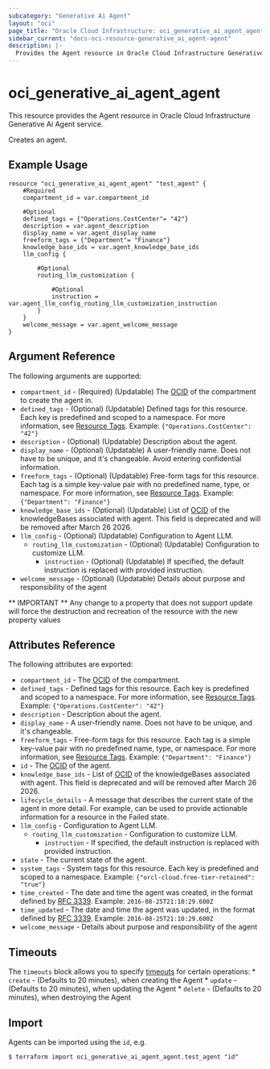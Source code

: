 ```yaml
---
subcategory: "Generative Ai Agent"
layout: "oci"
page_title: "Oracle Cloud Infrastructure: oci_generative_ai_agent_agent"
sidebar_current: "docs-oci-resource-generative_ai_agent-agent"
description: |-
  Provides the Agent resource in Oracle Cloud Infrastructure Generative Ai Agent service
---
```


# oci_generative_ai_agent_agent
This resource provides the Agent resource in Oracle Cloud Infrastructure Generative Ai Agent service.

Creates an agent.


## Example Usage

```hcl
resource "oci_generative_ai_agent_agent" "test_agent" {
	#Required
	compartment_id = var.compartment_id

	#Optional
	defined_tags = {"Operations.CostCenter"= "42"}
	description = var.agent_description
	display_name = var.agent_display_name
	freeform_tags = {"Department"= "Finance"}
	knowledge_base_ids = var.agent_knowledge_base_ids
	llm_config {

		#Optional
		routing_llm_customization {

			#Optional
			instruction = var.agent_llm_config_routing_llm_customization_instruction
		}
	}
	welcome_message = var.agent_welcome_message
}
```

## Argument Reference

The following arguments are supported:

* `compartment_id` - (Required) (Updatable) The [OCID](https://docs.cloud.oracle.com/iaas/Content/General/Concepts/identifiers.htm) of the compartment to create the agent in. 
* `defined_tags` - (Optional) (Updatable) Defined tags for this resource. Each key is predefined and scoped to a namespace. For more information, see [Resource Tags](https://docs.cloud.oracle.com/iaas/Content/General/Concepts/resourcetags.htm).  Example: `{"Operations.CostCenter": "42"}` 
* `description` - (Optional) (Updatable) Description about the agent.
* `display_name` - (Optional) (Updatable) A user-friendly name. Does not have to be unique, and it's changeable. Avoid entering confidential information.
* `freeform_tags` - (Optional) (Updatable) Free-form tags for this resource. Each tag is a simple key-value pair with no predefined name, type, or namespace. For more information, see [Resource Tags](https://docs.cloud.oracle.com/iaas/Content/General/Concepts/resourcetags.htm).  Example: `{"Department": "Finance"}` 
* `knowledge_base_ids` - (Optional) (Updatable) List of [OCID](https://docs.cloud.oracle.com/iaas/Content/General/Concepts/identifiers.htm) of the knowledgeBases associated with agent. This field is deprecated and will be removed after March 26 2026.
* `llm_config` - (Optional) (Updatable) Configuration to Agent LLM. 
	* `routing_llm_customization` - (Optional) (Updatable) Configuration to customize LLM. 
		* `instruction` - (Optional) (Updatable) If specified, the default instruction is replaced with provided instruction.
* `welcome_message` - (Optional) (Updatable) Details about purpose and responsibility of the agent


** IMPORTANT **
Any change to a property that does not support update will force the destruction and recreation of the resource with the new property values

## Attributes Reference

The following attributes are exported:

* `compartment_id` - The [OCID](https://docs.cloud.oracle.com/iaas/Content/General/Concepts/identifiers.htm) of the compartment.
* `defined_tags` - Defined tags for this resource. Each key is predefined and scoped to a namespace. For more information, see [Resource Tags](https://docs.cloud.oracle.com/iaas/Content/General/Concepts/resourcetags.htm).  Example: `{"Operations.CostCenter": "42"}` 
* `description` - Description about the agent.
* `display_name` - A user-friendly name. Does not have to be unique, and it's changeable.
* `freeform_tags` - Free-form tags for this resource. Each tag is a simple key-value pair with no predefined name, type, or namespace. For more information, see [Resource Tags](https://docs.cloud.oracle.com/iaas/Content/General/Concepts/resourcetags.htm).  Example: `{"Department": "Finance"}` 
* `id` - The [OCID](https://docs.cloud.oracle.com/iaas/Content/General/Concepts/identifiers.htm) of the agent.
* `knowledge_base_ids` - List of [OCID](https://docs.cloud.oracle.com/iaas/Content/General/Concepts/identifiers.htm) of the knowledgeBases associated with agent. This field is deprecated and will be removed after March 26 2026.
* `lifecycle_details` - A message that describes the current state of the agent in more detail. For example, can be used to provide actionable information for a resource in the Failed state. 
* `llm_config` - Configuration to Agent LLM. 
	* `routing_llm_customization` - Configuration to customize LLM. 
		* `instruction` - If specified, the default instruction is replaced with provided instruction.
* `state` - The current state of the agent.
* `system_tags` - System tags for this resource. Each key is predefined and scoped to a namespace.  Example: `{"orcl-cloud.free-tier-retained": "true"}` 
* `time_created` - The date and time the agent was created, in the format defined by [RFC 3339](https://tools.ietf.org/html/rfc3339).  Example: `2016-08-25T21:10:29.600Z` 
* `time_updated` - The date and time the agent was updated, in the format defined by [RFC 3339](https://tools.ietf.org/html/rfc3339).  Example: `2016-08-25T21:10:29.600Z` 
* `welcome_message` - Details about purpose and responsibility of the agent

## Timeouts

The `timeouts` block allows you to specify [timeouts](https://registry.terraform.io/providers/oracle/oci/latest/docs/guides/changing_timeouts) for certain operations:
	* `create` - (Defaults to 20 minutes), when creating the Agent
	* `update` - (Defaults to 20 minutes), when updating the Agent
	* `delete` - (Defaults to 20 minutes), when destroying the Agent


## Import

Agents can be imported using the `id`, e.g.

```
$ terraform import oci_generative_ai_agent_agent.test_agent "id"
```

